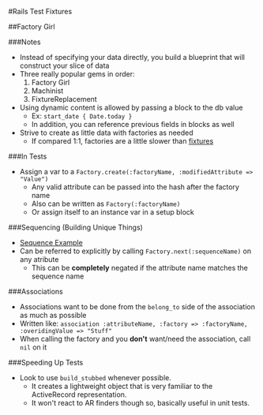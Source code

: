 #Rails Test Fixtures

##Factory Girl

###Notes

* Instead of specifying your data directly, you build a blueprint that will construct your slice of data
* Three really popular gems in order:
  1. Factory Girl
  1. Machinist
  1. FixtureReplacement
* Using dynamic content is allowed by passing a block to the db value
  * Ex: `start_date { Date.today }`
  * In addition, you can reference previous fields in blocks as well
* Strive to create as little data with factories as needed
  * If compared 1:1, factories are a little slower than [fixtures][1]

###In Tests

* Assign a var to a `Factory.create(:factoryName, :modifiedAttribute => "Value")`
  * Any valid attribute can be passed into the hash after the factory name
  * Also can be written as `Factory(:factoryName)`
  * Or assign itself to an instance var in a setup block

###Sequencing (Building Unique Things)

* [Sequence Example][0]
* Can be referred to explicitly by calling `Factory.next(:sequenceName)` on any atribute
  * This can be __completely__ negated if the attribute name matches the sequence name

###Associations

* Associations want to be done from the `belong_to` side of the association as much as possible
* Written like: `association :attributeName, :factory => :factoryName, :overidingValue => "Stuff"`
* When calling the factory and you __don't__ want/need the association, call `nil` on it

###Speeding Up Tests

* Look to use `build_stubbed` whenever possible.
  * It creates a lightweight object that is very familiar to the ActiveRecord representation.
  * It won't react to AR finders though so, basically useful in unit tests.

[0]: /RailsTestFactoriesSequenceExample
[1]: /RailsTestFixtures